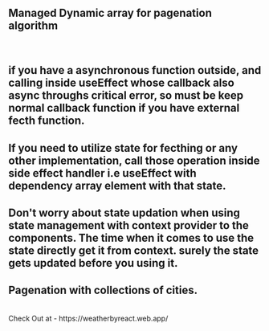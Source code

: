 ## Managed Dynamic array for pagenation algorithm
<br>

## if you have a asynchronous function outside, and calling inside useEffect whose callback also async throughs critical error, so must be keep normal callback function if you have external fecth function.

## If you need to utilize state for fecthing or any other implementation, call those operation inside side effect handler i.e useEffect with dependency array element with that state.

## Don't worry about state updation when using state management with context provider to the components. The time when it comes to use the state directly get it from context. surely the state gets updated before you using it.
## Pagenation  with collections of cities.
<br>
Check Out at - https://weatherbyreact.web.app/

